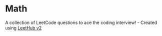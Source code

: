 # Math
A collection of LeetCode questions to ace the coding interview! - Created using [LeetHub v2](https://github.com/arunbhardwaj/LeetHub-2.0)
